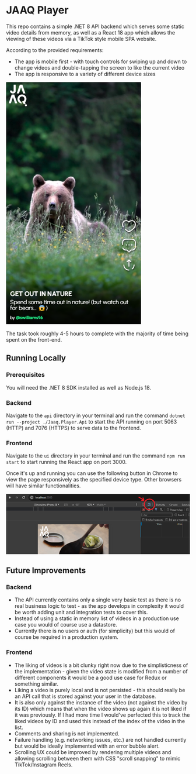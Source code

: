 # JAAQ Player
This repo contains a simple .NET 8 API backend which serves some static video details from memory, as well as a React 18 app which allows the viewing of these videos via a TikTok style mobile SPA website.

According to the provided requirements:
- The app is mobile first - with touch controls for swiping up and down to change videos and double-tapping the screen to like the current video
- The app is responsive to a variety of different device sizes

![Screenshot](./docs/screenshot.png)

The task took roughly 4-5 hours to complete with the majority of time being spent on the front-end.

## Running Locally
### Prerequisites
You will need the .NET 8 SDK installed as well as Node.js 18.

### Backend
Navigate to the `api` directory in your terminal and run the command `dotnet run --project ./Jaaq.Player.Api` to start the API running on port 5063 (HTTP) and 7076 (HTTPS) to serve data to the frontend.

### Frontend
Navigate to the `ui` directory in your terminal and run the command `npm run start` to start running the React app on port 3000.

Once it's up and running you can use the following button in Chrome to view the page responsively as the specified device type. Other browsers will have similar functionalities.

![How to switch your browser to a responsive view](./docs/responsive-guide.png)

## Future Improvements
### Backend
- The API currently contains only a single very basic test as there is no real business logic to test - as the app develops in complexity it would be worth adding unit and integration tests to cover this.
- Instead of using a static in memory list of videos in a production use case you would of course use a datastore.
- Currently there is no users or auth (for simplicity) but this would of course be required in a production system.

### Frontend
- The liking of videos is a bit clunky right now due to the simplisticness of the implementation - given the video state is modified from a number of different components it would be a good use case for Redux or something similar.
- Liking a video is purely local and is not persisted - this should really be an API call that is stored against your user in the database.
- It is also only against the instance of the video (not against the video by its ID) which means that when the video shows up again it is not liked if it was previously. If I had more time I would've perfected this to track the liked videos by ID and used this instead of the index of the video in the list.
- Comments and sharing is not implemented.
- Failure handling (e.g. networking issues, etc.) are not handled currently but would be ideally implemented with an error bubble alert.
- Scrolling UX could be improved by rendering multiple videos and allowing scrolling between them with CSS "scroll snapping" to mimic TikTok/Instagram Reels.